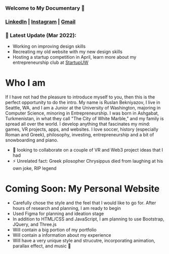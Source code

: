 ### Welcome to My Documentary 👋

### [LinkedIn](https://www.linkedin.com/in/ruslan-bekniyazov/) | [Instagram](https://www.instagram.com/shkeeper_/) | [Gmail](https://mail.google.com/mail/?view=cm&source=mailto&to=rus.bekniyazov@gmail.com)

### :tada: Latest Update (Mar 2022):
* Working on improving design skills
* Recreating my old website with my new design skills
* Hosting a startup competition in April, learn more about my entrepreneurship club at [StartupUW](https://startup-uw.com/)


# Who I am

If I have not had the pleasure to introduce myself to you, then this is the perfect opportunity to do the intro. My name is Ruslan Bekniyazov, I live in Seattle, WA, and I am a Junior at the University of Washington, majoring in Computer Science, minoring in Entrepreneurship. I was born in Ashgabat, Turkmenistan, in what they call "The City of White Marble," and my family is spread all over the world. I develop anything that fascinates my mind: games, VR projects, apps, and websites. I love soccer, history (especially Roman and Greek), philosophy, investing, entrepreneurship and a bit of snowboarding and piano.

- 👯 looking to collaborate on a couple of VR and Web3 project ideas that I had
- ⚡ Unrelated fact: Greek pilosopher Chrysippus died from laughing at his own joke, RIP  legend

# Coming Soon: My Personal Website
* Carefully chose the style and the feel that I would like to go for. After hours of research and planning, I am ready to begin
* Used Figma for planning and ideation stage
* In addition to HTML/CSS and JavaScript, I am planning to use Bootstrap, JQuery, and Three.js
* Will contain a big portion of my portfolio
* Will contain a information about my experience
* Will have a very unique style and strucutre, incorporating animation, parallax effect, and music 🎵


